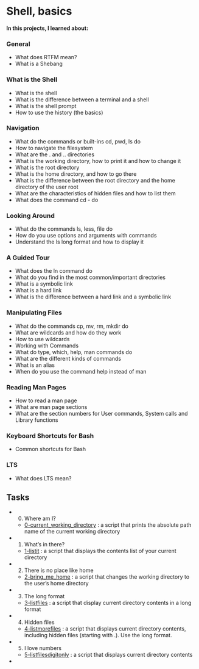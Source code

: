 # Shell, basics

**In this projects, I learned about:**

### General

- What does RTFM mean?
- What is a Shebang

### What is the Shell

- What is the shell
- What is the difference between a terminal and a shell
- What is the shell prompt
- How to use the history (the basics)

### Navigation

- What do the commands or built-ins cd, pwd, ls do
- How to navigate the filesystem
- What are the . and .. directories
- What is the working directory, how to print it and how to change it
- What is the root directory
- What is the home directory, and how to go there
- What is the difference between the root directory and the home directory of the user root
- What are the characteristics of hidden files and how to list them
- What does the command cd - do

### Looking Around

- What do the commands ls, less, file do
- How do you use options and arguments with commands
- Understand the ls long format and how to display it

### A Guided Tour

- What does the ln command do
- What do you find in the most common/important directories
- What is a symbolic link
- What is a hard link
- What is the difference between a hard link and a symbolic link

### Manipulating Files

- What do the commands cp, mv, rm, mkdir do
- What are wildcards and how do they work
- How to use wildcards
- Working with Commands
- What do type, which, help, man commands do
- What are the different kinds of commands
- What is an alias
- When do you use the command help instead of man

### Reading Man Pages

- How to read a man page
- What are man page sections
- What are the section numbers for User commands, System calls and Library functions

### Keyboard Shortcuts for Bash

- Common shortcuts for Bash

### LTS

- What does LTS mean?

## Tasks

- 0. Where am I?
    * [0-current_working_directory](/0x00-shell_basics/0-current_working_directory) : a script that prints the absolute path name of the current working directory
- 1. What’s in there?
    * [1-listit](/0x00-shell_basics/1-listit) : a script that displays the contents list of your current directory
- 2. There is no place like home
    * [2-bring_me_home](/0x00-shell_basics/2-bring_me_home) : a script that changes the working directory to the user’s home directory
- 3. The long format
    * [3-listfiles](/0x00-shell_basics/3-listfiles) : a script that display current directory contents in a long format
- 4. Hidden files
    * [4-listmorefiles](/0x00-shell_basics/4-listmorefiles) : a script that displays current directory contents, including hidden files (starting with .). Use the long format.
- 5. I love numbers
    * [5-listfilesdigitonly](/0x00-shell_basics/5-listfilesdigitonly) : a script that displays current directory contents
- 

